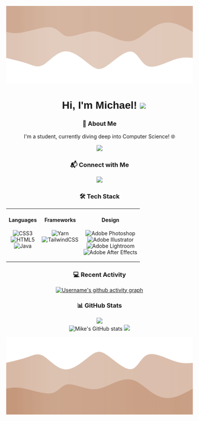 ![Header](./header.png)
<link rel="stylesheet" href="style.css">

<div id="toc">
  <ul align="center" style="list-style: none">
    <summary>
      <h1 style="font-family: 'IBM Plex Sans', sans-serif;">
        Hi, I'm Michael!
        <img src="https://user-images.githubusercontent.com/73097560/115834477-dbab4500-a447-11eb-908a-139a6edaec5c.gif">
      </h1>
    </summary>
  </ul>
</div>

<div align="center">
  <h3>🚀 About Me</h3>
  <p>I'm a student, currently diving deep into Computer Science! 🌐</p>

[![](https://visitcount.itsvg.in/api?id=michael-kudrik&label=Profile%20Views&color=7&icon=2&pretty=true)](https://visitcount.itsvg.in)

</div>

<div align="center">
  <h3>📬 Connect with Me</h3>

  <a href="https://linkedin.com/in/michael-kudrik">
    <img src="https://img.shields.io/badge/LinkedIn-%230077B5.svg?&style=for-the-badge&logo=linkedin&logoColor=white" />
  </a>
</div>

<div align="center">
  <h3>🛠 Tech Stack</h3>
  <table>
    <tr>
      <td align="center" valign="top">
        <h4>Languages</h4>

![CSS3](https://img.shields.io/badge/CSS3-%231572B6.svg?style=plastic&logo=css3&logoColor=white)<br/>
![HTML5](https://img.shields.io/badge/HTML5-%23E34F26.svg?style=plastic&logo=html5&logoColor=white)<br/>
![Java](https://img.shields.io/badge/Java-%23ED8B00.svg?style=plastic&logo=openjdk&logoColor=white)

</td>
<td align="center" valign="top">
<h4>Frameworks</h4>

![Yarn](https://img.shields.io/badge/Yarn-%232C8EBB.svg?style=plastic&logo=yarn&logoColor=white)<br/>
![TailwindCSS](https://img.shields.io/badge/Tailwind%20CSS-%2338B2AC.svg?style=plastic&logo=tailwind-css&logoColor=white)

</td>
<td align="center" valign="top">
<h4>Design</h4>

![Adobe Photoshop](https://img.shields.io/badge/Adobe%20Photoshop-%2331A8FF.svg?style=plastic&logo=Adobe%20Photoshop&logoColor=white)<br/>
![Adobe Illustrator](https://img.shields.io/badge/Adobe%20Illustrator-%23FF9A00.svg?style=plastic&logo=Adobe%20Illustrator&logoColor=white)<br/>
![Adobe Lightroom](https://img.shields.io/badge/Adobe%20Lightroom-31A8FF.svg?style=plastic&logo=Adobe%20Lightroom&logoColor=white)<br/>
![Adobe After Effects](https://img.shields.io/badge/Adobe%20After%20Effects-9999FF.svg?style=plastic&logo=Adobe%20After%20Effects&logoColor=white)

</td>
</tr>

  </table>
</div>

<div align="center">
  <h3>💻 Recent Activity</h3>

[![Username's github activity graph](https://github-readme-activity-graph.vercel.app/graph?username=michael-kudrik&theme=monokai)](https://github.com/michael-kudrik)

</div>

<div align="center">
  <h3>📊 GitHub Stats</h3>

![](https://github-readme-stats.vercel.app/api?username=michael-kudrik&theme=kacho_ga&hide_border=false&include_all_commits=true&count_private=true)<br/>
![Mike's GitHub stats](https://github-readme-stats.vercel.app/api?username=michael-kudrik&show_icons=true&theme=kacho_ga&include_all_commits=true&count_private=true)
![](https://github-readme-stats.vercel.app/api/top-langs/?username=michael-kudrik&theme=kacho_ga&hide_border=false&include_all_commits=true&count_private=true&layout=compact)

</div>

![Footer](./footer.png)
